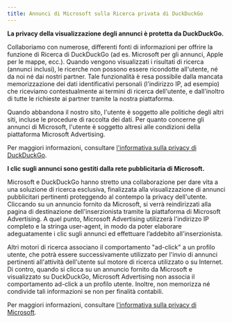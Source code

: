 ```yaml
---
title: Annunci di Microsoft sulla Ricerca privata di DuckDuckGo
---
```


**La privacy della visualizzazione degli annunci è protetta da DuckDuckGo.**

Collaboriamo con numerose, differenti fonti di informazioni per offrire la funzione di Ricerca di DuckDuckGo (ad es. Microsoft per gli annunci, Apple per le mappe, ecc.). Quando vengono visualizzati i risultati di ricerca (annunci inclusi), le ricerche non possono essere ricondotte all'utente, né da noi né dai nostri partner. Tale funzionalità è resa possibile dalla mancata memorizzazione dei dati identificativi personali (l'indirizzo IP, ad esempio) che riceviamo contestualmente ai termini di ricerca dell'utente, e dall'inoltro di tutte le richieste ai partner tramite la nostra piattaforma.

Quando abbandona il nostro sito, l'utente è soggetto alle politiche degli altri siti, incluse le procedure di raccolta dei dati. Per quanto concerne gli annunci di Microsoft, l'utente è soggetto altresì alle condizioni della piattaforma Microsoft Advertising.

Per maggiori informazioni, consultare [l'informativa sulla privacy di DuckDuckGo](https://duckduckgo.com/privacy).

**I clic sugli annunci sono gestiti dalla rete pubblicitaria di Microsoft.**

Microsoft e DuckDuckGo hanno stretto una collaborazione per dare vita a una soluzione di ricerca esclusiva, finalizzata alla visualizzazione di annunci pubblicitari pertinenti proteggendo al contempo la privacy dell'utente. Cliccando su un annuncio fornito da Microsoft, si verrà reindirizzati alla pagina di destinazione dell'inserzionista tramite la piattaforma di Microsoft Advertising. A quel punto, Microsoft Advertising utilizzerà l'indirizzo IP completo e la stringa user-agent, in modo da poter elaborare  adeguatamente i clic sugli annunci ed effettuare l’addebito all'inserzionista.

Altri motori di ricerca associano il comportamento "ad-click" a un profilo utente, che potrà essere successivamente utilizzato per l'invio di annunci pertinenti all'attività dell'utente sul motore di ricerca utilizzato o su Internet. Di contro, quando si clicca su un annuncio fornito da Microsoft e visualizzato su DuckDuckGo, Microsoft Advertising non associa il comportamento ad-click a un profilo utente. Inoltre, non memorizza né condivide tali informazioni se non per finalità contabili.

Per maggiori informazioni, consultare [l'informativa sulla privacy di Microsoft](https://privacy.microsoft.com).
